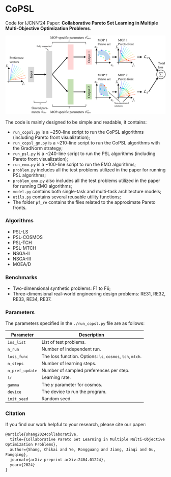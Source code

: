 # CoPSL

Code for IJCNN'24 Paper: **Collaborative Pareto Set Learning in Multiple Multi-Objective Optimization Problems**.

![image](https://github.com/ckshang/CoPSL/blob/main/figs/CoPSL.png)

The code is mainly designed to be simple and readable, it contains:

- `run_copsl.py` is a ~250-line script to run the CoPSL algorithms (including Pareto front visualization);
- `run_copsl_gn.py` is a ~210-line script to run the CoPSL algorithms with the GradNorm strategy;
- `run_psl.py` is a ~240-line script to run the PSL algorithms (including Pareto front visualization);
- `run_emo.py` is a ~100-line script to run the EMO algorithms;
- `problem.py` includes all the test problems utilized in the paper for running PSL algorithms;
- `problem_emo.py` also includes all the test problems utilized in the paper for running EMO algorithms;
- `model.py` contains both single-task and multi-task architecture models;
- `utils.py` contains several reusable utility functions;
- The folder `pf_re` contains the files related to the approximate Pareto fronts.

### Algorithms

- PSL-LS
- PSL-COSMOS
- PSL-TCH
- PSL-MTCH
- NSGA-II
- NSGA-III
- MOEA/D

### Benchmarks

- Two-dimensional synthetic problems: F1 to F6;
- Three-dimensional real-world engineering design problems: RE31, RE32, RE33, RE34, RE37.

### Parameters

[//]: # (The following arguments to the `./run_copsl.py` file control the important parameters of the experiment.)
The parameters specified in the `./run_copsl.py` file are as follows:

| Parameter           | Description                                                |
|---------------------|------------------------------------------------------------|
| `ins_list`          | List of test problems.                                     |
| `n_run`             | Number of independent run.                                 |
| `loss_func`         | The loss function. Options: `ls`, `cosmos`, `tch`, `mtch`. |
| `n_steps`           | Number of learning steps.                                  |
| `n_pref_update`     | Number of sampled preferences per step.                    |
| `lr`                | Learning rate.                                             |
| `gamma`             | The $\gamma$ parameter for cosmos.                         |
| `device`            | The device to run the program.                             |
| `init_seed`         | Random seed.                                               |

### Citation

If you find our work helpful to your research, please cite our paper:
```
@article{shang2024collaborative,
  title={Collaborative Pareto Set Learning in Multiple Multi-Objective Optimization Problems},
  author={Shang, Chikai and Ye, Rongguang and Jiang, Jiaqi and Gu, Fangqing},
  journal={arXiv preprint arXiv:2404.01224},
  year={2024}
}
```
